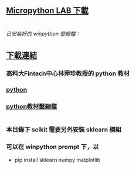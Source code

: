 #
## [Micropython LAB 下載](https://drive.google.com/open?id=1Vk7Bpo1ToMbCVcvCbbG5L_I3zIIQ4702)
#
###### 已安裝好的 winpython 壓縮檔： 
## [下載連結](https://drive.google.com/open?id=1Vq146pz5rGFE_TQr_V8sYjh4u6q30w6R)
###
### 高科大Fintech中心林萍珍教授的 python 教材
### [python](https://drive.google.com/open?id=1ekR9CcUSHtSD5MtDI6bYRrxVJHo6qWgk)
### [python教材壓縮檔](https://drive.google.com/open?id=1-jjnpijBR8P9XaA8wva4yhxVohQ8y2mC)
#
### 本目錄下 scikit 需要另外安裝 sklearn 模組
### 可以在 winpython prompt 下，以 
* pip install sklearn numpy matplotlib
### 
